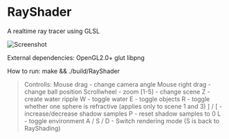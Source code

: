 RayShader
=========

A realtime ray tracer using GLSL

![Screenshot](https://raw.github.com/DomNomNom/RayShader/master/screenshot.png)

External dependencies:
OpenGL2.0+
glut
libpng


How to run:
make && ./build/RayShader


> Controlls:
> Mouse drag - change camera angle
> Mouse right drag - change ball position
> Scrollwheel - zoom
> [1-5] - change scene
> Z - create water ripple
> W - toggle water
> E - toggle objects
> R - toggle whether one sphere is refractive (applies only to scene 1 and 3)
> ] / [ -  increase/decrease shadow samples
> P - reset shadow samples to 0
> L - toggle environment
> A / S / D - Switch rendering mode (S is back to RayShading)

